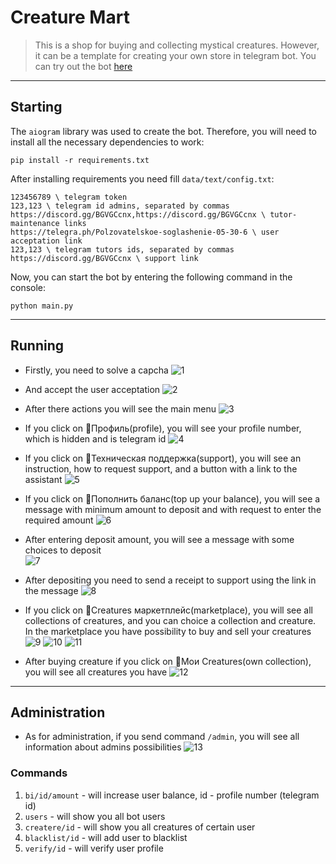 # Creature Mart

>This is a shop for buying and collecting mystical creatures. However, it can be a template for creating your own store in telegram bot. You can try out the bot [here](https://t.me/Creature_Mart_bot)

---

## Starting

The `aiogram` library was used to create the bot. Therefore, you will need to install all the necessary dependencies to work:

```
pip install -r requirements.txt
```

After installing requirements you need fill `data/text/config.txt`:
```
123456789 \ telegram token
123,123 \ telegram id admins, separated by commas
https://discord.gg/BGVGCcnx,https://discord.gg/BGVGCcnx \ tutor-maintenance links
https://telegra.ph/Polzovatelskoe-soglashenie-05-30-6 \ user acceptation link
123,123 \ telegram tutors ids, separated by commas
https://discord.gg/BGVGCcnx \ support link
```

Now, you can start the bot by entering the following command in the console:

```commandline
python main.py
```

___

## Running

- Firstly, you need to solve a capcha
![1](data/images/readme/1.PNG)

- And accept the user acceptation
![2](data/images/readme/2.PNG)

- After there actions you will see the main menu
![3](data/images/readme/3.PNG)

- If you click on 👤Профиль(profile), you will see your profile number, which is hidden and is telegram id
![4](data/images/readme/4.PNG)

- If you click on 📨Техническая поддержка(support), you will see an instruction, how to request support, and a button with a link to the assistant
![5](data/images/readme/5.PNG)

- If you click on 💸Пополнить баланс(top up your balance), you will see a message with minimum amount to deposit and with request to enter the required amount
![6](data/images/readme/6.PNG)

- After entering deposit amount, you will see a message with some choices to deposit   
![7](data/images/readme/7.PNG)

- After depositing you need to send a receipt to support using the link in the message
![8](data/images/readme/8.PNG)

- If you click on 🐲Creatures маркетплейс(marketplace), you will see all collections of creatures, and you can choice a collection and creature. In the marketplace you have possibility to buy and sell your creatures
![9](data/images/readme/9.PNG)
![10](data/images/readme/10.PNG)
![11](data/images/readme/11.PNG)

- After buying creature if you click on 🐢Мои Creatures(own collection), you will see all creatures you have
![12](data/images/readme/12.PNG)

---

## Administration

- As for administration, if you send command `/admin`, you will see all information about admins possibilities
![13](data/images/readme/13.PNG)

### Commands

1. `bi/id/amount` - will increase user balance, id - profile number (telegram id)
2. `users` - will show you all bot users
3.  `createre/id` - will show you all creatures of certain user
4. `blacklist/id` - will add user to blacklist
5. `verify/id` - will verify user profile
